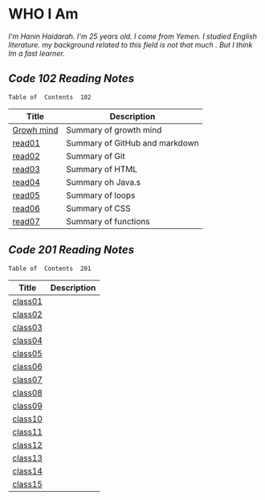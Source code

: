 # WHO I Am 
*I'm Hanin Haidarah. I'm 25 years old. I come from Yemen. I studied English literature. my background  related to this field is not that much . But I think Im a fast learner.*



## *Code 102 Reading Notes*    
    Table of  Contents  102

| Title                                                                | Description                    |
| -----------                                                          | -----------                    |
|[Growh mind](https://haninhaidrah.github.io/reading-notes/growthmind) | Summary of growth mind         | 
|[read01](https://haninhaidrah.github.io/reading-notes/read01)         | Summary of GitHub and markdown |  
|[read02](https://haninhaidrah.github.io/reading-notes/read02)         | Summary of Git                 |
|[read03](https://haninhaidrah.github.io/reading-notes/read03)         | Summary of HTML                | 
|[read04](https://haninhaidrah.github.io/reading-notes/read04)         | Summary oh Java.s              |
|[read05](https://haninhaidrah.github.io/reading-notes/read05)         | Summary of loops               |
|[read06](https://haninhaidrah.github.io/reading-notes/read06)         | Summary of CSS                 |
|[read07](https://haninhaidrah.github.io/reading-notes/read07)         | Summary of functions           |









## *Code 201 Reading Notes*    
    Table of  Contents  201
 

| Title                                                                  | Description                    |
| -----------                                                            | -----------                    |
|[class01](https://haninhaidrah.github.io/reading-notes/class01)         |                                |  
|[class02](https://haninhaidrah.github.io/reading-notes/class02)         |                                |
|[class03](https://haninhaidrah.github.io/reading-notes/class03)         |                                | 
|[class04](https://haninhaidrah.github.io/reading-notes/class04)         |                                | 
|[class05](https://haninhaidrah.github.io/reading-notes/class05)         |                                | 
|[class06](https://haninhaidrah.github.io/reading-notes/class06)         |                                | 
|[class07](https://haninhaidrah.github.io/reading-notes/class07)         |                                | 
|[class08](https://haninhaidrah.github.io/reading-notes/class08)         |                                | 
|[class09](https://haninhaidrah.github.io/reading-notes/class09)         |                                | 
|[class10](https://haninhaidrah.github.io/reading-notes/class10)         |                                | 
|[class11](https://haninhaidrah.github.io/reading-notes/class11)         |                                | 
|[class12](https://haninhaidrah.github.io/reading-notes/class12)         |                                | 
|[class13](https://haninhaidrah.github.io/reading-notes/class13)         |                                | 
|[class14](https://haninhaidrah.github.io/reading-notes/class14)         |                                | 
|[class15](https://haninhaidrah.github.io/reading-notes/class15)         |                                | 
